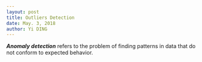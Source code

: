 ```yaml
---
layout: post
title: Outliers Detection
date: May. 3, 2018
author: Yi DING
---
```


***Anomaly detection*** refers to the problem of finding patterns in data that do not conform
to expected behavior.

